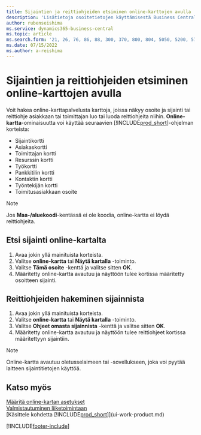 ```yaml
---
title: Sijaintien ja reittiohjeiden etsiminen online-karttojen avulla
description: 'Lisätietoja osoitetietojen käyttämisestä Business Centralissa saadaksesi online-kartan, jossa on reittiohjeet.'
author: rubenseishima
ms.service: dynamics365-business-central
ms.topic: article
ms.search.form: '21, 26, 76, 86, 88, 300, 370, 800, 804, 5050, 5200, 5703'
ms.date: 07/15/2022
ms.author: a-reishima
---
```

# <a name="use-online-maps-to-find-locations-and-directions" />Sijaintien ja reittiohjeiden etsiminen online-karttojen avulla

Voit hakea online-karttapalvelusta karttoja, joissa näkyy osoite ja sijainti tai reittiohje asiakkaan tai toimittajan luo tai luoda reittiohjeita niihin. **Online-kartta**-ominaisuutta voi käyttää seuraavien [!INCLUDE[prod_short](includes/prod_short.md)]-ohjelman korteista:

* Sijaintikortti
* Asiakaskortti
* Toimittajan kortti
* Resurssin kortti
* Työkortti
* Pankkitilin kortti
* Kontaktin kortti
* Työntekijän kortti
* Toimitusasiakkaan osoite

> [!NOTE]
> Jos **Maa-/aluekoodi**-kentässä ei ole koodia, online-kartta ei löydä reittiohjeita.

## <a name="find-a-location-in-an-online-map" />Etsi sijainti online-kartalta

1. Avaa jokin yllä mainituista korteista.
2. Valitse **online-kartta** tai **Näytä kartalla** -toiminto.
3. Valitse **Tämä osoite** -kenttä ja valitse sitten **OK**.
4. Määritetty online-kartta avautuu ja näyttöön tulee kortissa määritetty osoitteen sijainti.

## <a name="get-route-directions-from-your-location" />Reittiohjeiden hakeminen sijainnista

1. Avaa jokin yllä mainituista korteista.
2. Valitse **online-kartta** tai **Näytä kartalla** -toiminto.
3. Valitse **Ohjeet omasta sijainnista** -kenttä ja valitse sitten **OK**.
4. Määritetty online-kartta avautuu ja näyttöön tulee reittiohjeet kortissa määritettyyn sijaintiin.

> [!NOTE]
> Online-kartta avautuu oletusselaimeen tai -sovellukseen, joka voi pyytää laitteen sijaintitietojen käyttöä.

## <a name="see-also" />Katso myös

[Määritä online-kartan asetukset](across-online-maps-setup.md)  
[Valmistautuminen liiketoimintaan](ui-get-ready-business.md)  
[Käsittele kohdetta [!INCLUDE[prod_short](includes/prod_short.md)]](ui-work-product.md)  

[!INCLUDE[footer-include](includes/footer-banner.md)]

